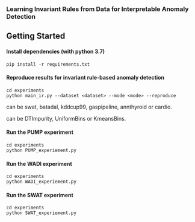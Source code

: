 ### Learning Invariant Rules from Data for Interpretable Anomaly Detection



## Getting Started

#### Install dependencies (with python 3.7) 

```shell
pip install -r requirements.txt
```

#### Reproduce results for invariant rule-based anomaly detection

```shell
cd experiments
python main_ir.py --dataset <dataset> --mode <mode> --reproduce
```

<dataset> can be swat, batadal, kddcup99, gaspipeline, annthyroid or cardio.

<mode> can be DTImpurity, UniformBins or KmeansBins.

#### Run the PUMP experiment

```shell
cd experiments
python PUMP_experiement.py
```

#### Run the WADI experiment

```shell
cd experiments
python WADI_experiement.py
```

#### Run the SWAT experiment

```shell
cd experiments
python SWAT_experiement.py
```
